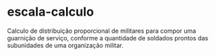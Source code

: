 # escala-calculo
Calculo de distribuição proporcional de militares para compor uma guarnição de serviço, conforme a quantidade de soldados prontos das subunidades de uma organização militar.
